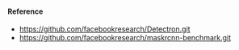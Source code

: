 #### Reference <br/>
- https://github.com/facebookresearch/Detectron.git <br/>
- https://github.com/facebookresearch/maskrcnn-benchmark.git



